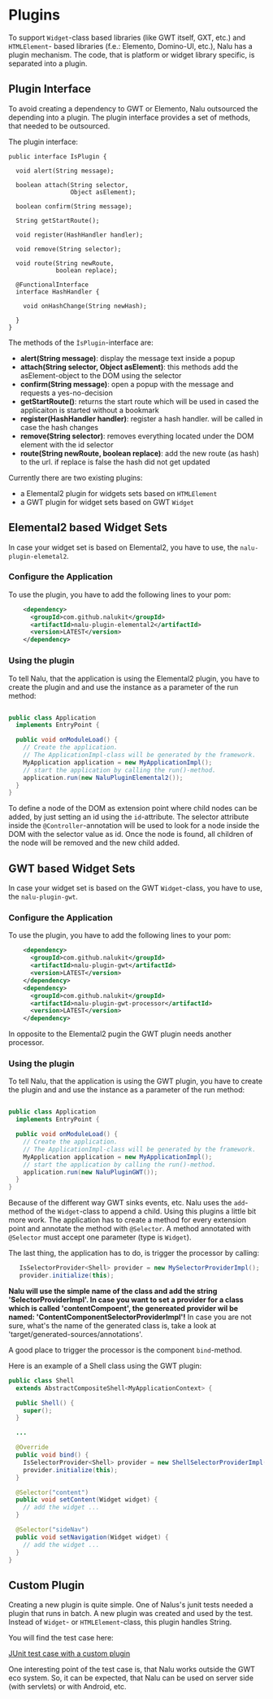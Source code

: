 # Plugins
To support `Widget`-class based libraries (like GWT itself, GXT, etc.)  and `HTMLElement`- based libraries (f.e.: Elemento, Domino-UI, etc.), Nalu has a plugin mechanism. The code, that is platform or widget library specific, is separated into a plugin.

## Plugin Interface
To avoid creating a dependency to GWT or Elemento, Nalu outsourced the depending into a plugin. The plugin interface provides a set of methods, that needed to be outsourced.

The plugin interface:

```Jave
public interface IsPlugin {

  void alert(String message);

  boolean attach(String selector,
                 Object asElement);

  boolean confirm(String message);

  String getStartRoute();

  void register(HashHandler handler);

  void remove(String selector);

  void route(String newRoute,
             boolean replace);

  @FunctionalInterface
  interface HashHandler {

    void onHashChange(String newHash);

  }
}
```

The methods of the `ÌsPlugin`-interface are:

* **alert(String message)**:  display the message text inside a popup
* **attach(String selector, Object asElement)**: this methods add the asElement-object to the DOM using the selector
* **confirm(String message)**: open a popup with the message and requests a yes-no-decision
* **getStartRoute()**: returns the start route which will be used in cased the applicaiton is started without a bookmark
* **register(HashHandler handler)**: register a hash handler. will be called in case the hash changes
* **remove(String selector)**: removes everything located under the DOM element with the id selector
* **route(String newRoute, boolean replace)**: add the new route (as hash) to the url. if replace is false the hash did not get updated

Currently there are two existing plugins:

* a Elemental2 plugin for widgets sets based on `HTMLElement`
* a GWT plugin for widget sets based on GWT `Widget`

## Elemental2 based Widget Sets
In case your widget set is based on Elemental2, you have to use, the `nalu-plugin-elemetal2`.

### Configure the Application
To use the plugin, you have to add the following lines to your pom:
```XML
    <dependency>
      <groupId>com.github.nalukit</groupId>
      <artifactId>nalu-plugin-elemental2</artifactId>
      <version>LATEST</version>
    </dependency>
```

### Using the plugin
To tell Nalu, that the application is using the Elemental2 plugin, you have to create the plugin and and use the instance as a parameter of the run method:

```Java

public class Application
  implements EntryPoint {

  public void onModuleLoad() {
    // Create the application.
    // The ApplicationImpl-class will be generated by the framework.
    MyApplication application = new MyApplicationImpl();
    // start the application by calling the run()-method.
    application.run(new NaluPluginElemental2());
  }
}
```

To define a node of the DOM as extension point where child nodes can be added, by just setting an id using the `id`-attribute. The selector attribute inside the `@Controller`-annotation will be used to look for a node inside the DOM with the selector value as id. Once the node is found, all children of the node will be removed and the new child added.


## GWT based Widget Sets
In case your widget set is based on the GWT `Widget`-class, you have to use, the `nalu-plugin-gwt`.

### Configure the Application
To use the plugin, you have to add the following lines to your pom:
```XML
    <dependency>
      <groupId>com.github.nalukit</groupId>
      <artifactId>nalu-plugin-gwt</artifactId>
      <version>LATEST</version>
    </dependency>
    <dependency>
      <groupId>com.github.nalukit</groupId>
      <artifactId>nalu-plugin-gwt-processor</artifactId>
      <version>LATEST</version>
    </dependency>
```

In opposite to the Elemental2 pugin the GWT plugin needs another processor.

### Using the plugin
To tell Nalu, that the application is using the GWT plugin, you have to create the plugin and and use the instance as a parameter of the run method:

```Java

public class Application
  implements EntryPoint {

  public void onModuleLoad() {
    // Create the application.
    // The ApplicationImpl-class will be generated by the framework.
    MyApplication application = new MyApplicationImpl();
    // start the application by calling the run()-method.
    application.run(new NaluPluginGWT());
  }
}
```

Because of the different way GWT sinks events, etc. Nalu uses the `add`-method of the `Widget`-class to append a child. Using this plugins a little bit more work. The application has to create a method for every extension point and annotate the method with `@Selector`. A method annotated with `@Selector` must accept one parameter (type is `Widget`).

The last thing, the application has to do, is trigger the processor by calling:

```Java
   IsSelectorProvider<Shell> provider = new MySelectorProviderImpl();
   provider.initialize(this);
```

**Nalu will use the simple name of the class and add the string 'SelectorProviderImpl'. In case you want to set a provider for a class which is called 'contentCompoent', the genereated provider wil be named: 'ContentComponentSelectorProviderImpl'!**
In case you are not sure, what's the name of the generated class is, take a look at 'target/generated-sources/annotations'.


A good place to trigger the processor is the component `bind`-method.

Here is an example of a Shell class using the GWT plugin:

```Java
public class Shell
  extends AbstractCompositeShell<MyApplicationContext> {

  public Shell() {
    super();
  }

  ...

  @Override
  public void bind() {
    IsSelectorProvider<Shell> provider = new ShellSelectorProviderImpl();
    provider.initialize(this);
  }

  @Selector("content")
  public void setContent(Widget widget) {
    // add the widget ...
  }

  @Selector("sideNav")
  public void setNavigation(Widget widget) {
    // add the widget ...
  }
}
```

## Custom Plugin
Creating a new plugin is quite simple. One of Nalus's junit tests needed a plugin that runs in batch. A new plugin was created and used by the test. Instead of `Widget`- or `HTMLElement`-class, this plugin handles String.

You will find the test case here:

[JUnit test case with a custom plugin](https://github.com/NaluKit/nalu/blob/master/nalu/src/test/java/com/github/nalukit/nalu/client/RoutingTest.java)

One interesting point of the test case is, that Nalu works outside the GWT eco system. So, it can be expected, that Nalu can be used on server side (with servlets) or with Android, etc.